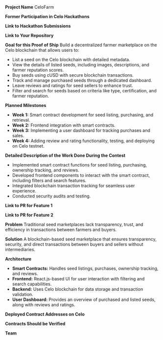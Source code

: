 **Project Name**
CeloFarm

**Former Participation in Celo Hackathons**

**Link to Hackathon Submissions**

**Link to Your Repository**

**Goal for this Proof of Ship**
Build a decentralized farmer marketplace on the Celo blockchain that allows users to:

- List a seed on the Celo blockchain with detailed metadata.
- View the details of listed seeds, including images, descriptions, and farmer reputation scores.
- Buy seeds using cUSD with secure blockchain transactions.
- Track and manage purchased seeds through a dedicated dashboard.
- Leave reviews and ratings for seed sellers to enhance trust.
- Filter and search for seeds based on criteria like type, certification, and farmer reputation.

**Planned Milestones**

- **Week 1:** Smart contract development for seed listing, purchasing, and retrieval.
- **Week 2:** Frontend integration with smart contracts.
- **Week 3:** Implementing a user dashboard for tracking purchases and sales.
- **Week 4:** Adding review and rating functionality, testing, and deploying on Celo testnet.

**Detailed Description of the Work Done During the Contest**

- Implemented smart contract functions for seed listing, purchasing, ownership tracking, and reviews.
- Developed frontend components to interact with the smart contract, including filters and search features.
- Integrated blockchain transaction tracking for seamless user experience.
- Conducted security audits and testing.

**Link to PR for Feature 1**

**Link to PR for Feature 2**

**Problem**
Traditional seed marketplaces lack transparency, trust, and efficiency in transactions between farmers and buyers.

**Solution**
A blockchain-based seed marketplace that ensures transparency, security, and direct transactions between buyers and sellers without intermediaries.

**Architecture**

- **Smart Contracts:** Handles seed listings, purchases, ownership tracking, and reviews.
- **Frontend:** React.js-based UI for user interaction with filtering and search capabilities.
- **Backend:** Uses Celo blockchain for data storage and transaction validation.
- **User Dashboard:** Provides an overview of purchased and listed seeds, along with reviews and ratings.

**Deployed Contract Addresses on Celo**

**Contracts Should be Verified**

**Team**
